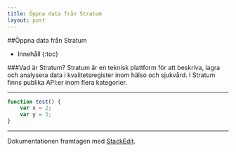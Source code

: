 ```yaml
---
title: Öppna data från Stratum
layout: post
---
```

##Öppna data från Stratum

* Innehåll
{:toc}

###Vad är Stratum?
Stratum är en teknisk plattform för att beskriva, lagra och analysera data i kvalitetsregister inom hälso och sjukvård.
I Stratum finns publika API:er inom flera kategorier. 

---
```javascript
function test() {
	var x = 2;
	var y = 3;
}
```
---
Dokumentationen framtagen med [<i class="icon-provider-stackedit"></i> StackEdit](https://stackedit.io/).
